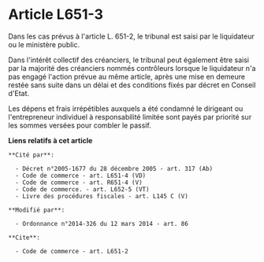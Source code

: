# Article L651-3

Dans les cas prévus à l'article L. 651-2, le tribunal est saisi par le liquidateur ou le ministère public. 

Dans l'intérêt collectif des créanciers, le tribunal peut également être saisi par la majorité des créanciers nommés
contrôleurs lorsque le liquidateur n'a pas engagé l'action prévue au même article, après une mise en demeure restée sans
suite dans un délai et des conditions fixés par décret en Conseil d'Etat. 

Les dépens et frais irrépétibles auxquels a été condamné le dirigeant ou l'entrepreneur individuel à responsabilité limitée
sont payés par priorité sur les sommes versées pour combler le passif.

**Liens relatifs à cet article**

	**Cité par**:

	  - Décret n°2005-1677 du 28 décembre 2005 - art. 317 (Ab)
	  - Code de commerce - art. L651-4 (VD)
	  - Code de commerce - art. R651-4 (V)
	  - Code de commerce. - art. L652-5 (VT)
	  - Livre des procédures fiscales - art. L145 C (V)

	**Modifié par**:

	  - Ordonnance n°2014-326 du 12 mars 2014 - art. 86

	**Cite**:

	  - Code de commerce - art. L651-2
